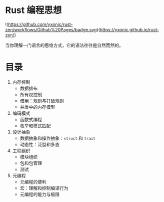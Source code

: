 # Rust 编程思想
!(https://github.com/yxonic/rust-zen/workflows/Github%20Pages/badge.svg)(https://yxonic.github.io/rust-zen/)

当你理解一门语言的思维方式，它的语法往往是自然而然的。

# 目录
1. 内存控制
   - 数据排布
   - 所有权控制
   - 借用：规则与打破规则
   - 并发中的内存模型
2. 编码模式
   - 函数式编程
   - 枚举和模式匹配
3. 设计抽象
   - 数据抽象和操作抽象：`struct` 和 `trait`
   - 动态性：泛型和多态
4. 工程组织
   - 模块组织
   - 包和包管理
   - 测试
5. 元编程
   - 元编程的便利
   - 宏：理解和控制编译行为
   - 元编程的能力与极限
